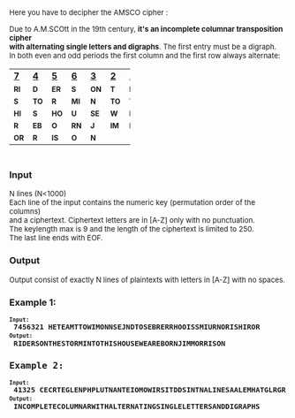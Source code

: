 <p><span style="font-size: small;">Here you have to decipher the AMSCO cipher :</span></p>
<p><span style="font-size: small;">Due to A.M.SCOtt in the 19th century, <strong>it's an incomplete columnar transposition cipher <br>with alternating single letters and digraphs</strong>. The first entry must be a digraph.<br>In both even and odd periods the first column and the first row always alternate:</span></p>
<table style="width: 219px; height: 159px;" border="0">
<tbody>
<tr>
<td><span style="font-size: medium;"><span style="text-decoration: underline;"><strong>7</strong></span></span></td>
<td><span style="text-decoration: underline;"><strong><span style="font-size: medium;">4</span></strong></span></td>
<td><span style="text-decoration: underline;"><strong><span style="font-size: medium;">5</span></strong></span></td>
<td><span style="text-decoration: underline;"><strong><span style="font-size: medium;">6</span></strong></span></td>
<td><span style="text-decoration: underline;"><strong><span style="font-size: medium;">3</span></strong></span></td>
<td><span style="font-size: medium;"><span style="text-decoration: underline;"><strong>2</strong></span></span></td>
<td><span style="font-size: medium;"><span style="text-decoration: underline;"><strong>1</strong></span></span></td>
</tr>
<tr>
<td><span style="font-size: small;"><strong>RI</strong></span></td>
<td><span style="font-size: small;"><strong>D</strong></span></td>
<td><span style="font-size: small;"><strong>ER</strong></span></td>
<td><span style="font-size: small;"><strong>S</strong></span></td>
<td><span style="font-size: small;"><strong>ON</strong></span></td>
<td><span style="font-size: small;"><strong>T</strong></span></td>
<td><span style="font-size: small;"><strong>HE</strong></span></td>
</tr>
<tr>
<td><span style="font-size: small;"><strong>S</strong></span></td>
<td><span style="font-size: small;"><strong>TO</strong></span></td>
<td><span style="font-size: small;"><strong>R</strong></span></td>
<td><span style="font-size: small;"><strong>MI</strong></span></td>
<td><span style="font-size: small;"><strong>N</strong></span></td>
<td><span style="font-size: small;"><strong>TO</strong></span></td>
<td><span style="font-size: small;"><strong>T</strong></span></td>
</tr>
<tr>
<td><span style="font-size: small;"><strong>HI</strong></span></td>
<td><span style="font-size: small;"><strong>S</strong></span></td>
<td><span style="font-size: small;"><strong>HO</strong></span></td>
<td><span style="font-size: small;"><strong>U</strong></span></td>
<td><span style="font-size: small;"><strong>SE</strong></span></td>
<td><span style="font-size: small;"><strong>W</strong></span></td>
<td><span style="font-size: small;"><strong>EA</strong></span></td>
</tr>
<tr>
<td><span style="font-size: small;"><strong>R</strong></span></td>
<td><span style="font-size: small;"><strong>EB</strong></span></td>
<td><span style="font-size: small;"><strong>O</strong></span></td>
<td><span style="font-size: small;"><strong>RN</strong></span></td>
<td><span style="font-size: small;"><strong>J</strong></span></td>
<td><span style="font-size: small;"><strong>IM</strong></span></td>
<td><span style="font-size: small;"><strong>M</strong></span></td>
</tr>
<tr>
<td><span style="font-size: small;"><strong>OR</strong></span></td>
<td><span style="font-size: small;"><strong>R</strong></span></td>
<td><span style="font-size: small;"><strong>IS</strong></span></td>
<td><span style="font-size: small;"><strong>O</strong></span></td>
<td><span style="font-size: small;"><strong>N</strong></span></td>
<td><span style="font-size: small;"><strong></strong></span></td>
<td><span style="font-size: small;"><strong></strong></span></td>
</tr>
</tbody>
</table>
<h3 style="text-align: left;">Input</h3>
<p><span style="font-size: small;">N lines (N&lt;1000)<br>Each line of the input contains the numeric key (permutation order of the columns) <br>and a ciphertext. Ciphertext letters are in [A-Z] only with no punctuation. <br>The keylength max is 9 and the length of the ciphertext is limited to 250. <br>The last line ends with EOF.</span></p>
<h3 style="text-align: left;">Output</h3>
<p><span style="font-size: small;">Output consist of exactly N lines of plaintexts with letters in [A-Z] with no spaces.</span></p>
<h3 style="text-align: left;">Example 1:</h3>
<pre><span style="font-size: small;"><strong>Input:</strong></span><br><span style="font-size: medium;"><strong> 7456321 </strong></span><span style="font-size: medium;"><strong>HETEAMTTOWIMONNSEJNDTOSEBRERRHOOISSMIURNORISHIROR</strong></span>
<span style="font-size: small;"><strong>Output:</strong></span><span style="font-size: medium;"><strong><br> </strong></span><span style="font-size: medium;"><strong>RIDERSONTHESTORMINTOTHISHOUSEWEAREBORNJIMMORRISON</strong></span><br><h3 style="text-align: left;">Example 2:
</h3><pre><span style="font-size: small;"><strong>Input:</strong></span><br><span style="font-size: medium;"><strong> 41325 </strong></span><span style="font-size: medium;"><strong>CECRTEGLENPHPLUTNANTEIOMOWIRSITDDSINTNALINESAALEMHATGLRGR</strong></span><span style="font-size: medium;"><strong></strong></span>
<span style="font-size: small;"><strong>Output:</strong></span><span style="font-size: medium;"><strong><br> INCOMPLETECOLUMNARWITHALTERNATINGSINGLELETTERSANDDIGRAPHS<br></strong></span></pre>
<span style="font-size: medium;"><strong></strong></span></pre>